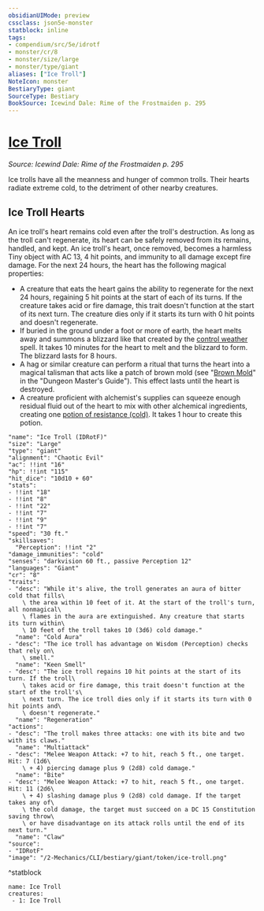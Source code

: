 ```yaml
---
obsidianUIMode: preview
cssclass: json5e-monster
statblock: inline
tags:
- compendium/src/5e/idrotf
- monster/cr/8
- monster/size/large
- monster/type/giant
aliases: ["Ice Troll"]
NoteIcon: monster
BestiaryType: giant
SourceType: Bestiary
BookSource: Icewind Dale: Rime of the Frostmaiden p. 295
---
```

# [Ice Troll](2-Mechanics/CLI/bestiary/giant/ice-troll-idrotf.md)
*Source: Icewind Dale: Rime of the Frostmaiden p. 295*  

Ice trolls have all the meanness and hunger of common trolls. Their hearts radiate extreme cold, to the detriment of other nearby creatures.

## Ice Troll Hearts

An ice troll's heart remains cold even after the troll's destruction. As long as the troll can't regenerate, its heart can be safely removed from its remains, handled, and kept. An ice troll's heart, once removed, becomes a harmless Tiny object with AC 13, 4 hit points, and immunity to all damage except fire damage. For the next 24 hours, the heart has the following magical properties:

- A creature that eats the heart gains the ability to regenerate for the next 24 hours, regaining 5 hit points at the start of each of its turns. If the creature takes acid or fire damage, this trait doesn't function at the start of its next turn. The creature dies only if it starts its turn with 0 hit points and doesn't regenerate.  
- If buried in the ground under a foot or more of earth, the heart melts away and summons a blizzard like that created by the [control weather](/2-Mechanics/CLI/spells/control-weather.md) spell. It takes 10 minutes for the heart to melt and the blizzard to form. The blizzard lasts for 8 hours.  
- A hag or similar creature can perform a ritual that turns the heart into a magical talisman that acts like a patch of brown mold (see "[Brown Mold](/2-Mechanics/CLI/traps-hazards/brown-mold.md)" in the "Dungeon Master's Guide"). This effect lasts until the heart is destroyed.  
- A creature proficient with alchemist's supplies can squeeze enough residual fluid out of the heart to mix with other alchemical ingredients, creating one [potion of resistance (cold)](/2-Mechanics/CLI/items/potion-of-cold-resistance.md). It takes 1 hour to create this potion.   

```statblock
"name": "Ice Troll (IDRotF)"
"size": "Large"
"type": "giant"
"alignment": "Chaotic Evil"
"ac": !!int "16"
"hp": !!int "115"
"hit_dice": "10d10 + 60"
"stats":
- !!int "18"
- !!int "8"
- !!int "22"
- !!int "7"
- !!int "9"
- !!int "7"
"speed": "30 ft."
"skillsaves":
  "Perception": !!int "2"
"damage_immunities": "cold"
"senses": "darkvision 60 ft., passive Perception 12"
"languages": "Giant"
"cr": "8"
"traits":
- "desc": "While it's alive, the troll generates an aura of bitter cold that fills\
    \ the area within 10 feet of it. At the start of the troll's turn, all nonmagical\
    \ flames in the aura are extinguished. Any creature that starts its turn within\
    \ 10 feet of the troll takes 10 (3d6) cold damage."
  "name": "Cold Aura"
- "desc": "The ice troll has advantage on Wisdom (Perception) checks that rely on\
    \ smell."
  "name": "Keen Smell"
- "desc": "The ice troll regains 10 hit points at the start of its turn. If the troll\
    \ takes acid or fire damage, this trait doesn't function at the start of the troll's\
    \ next turn. The ice troll dies only if it starts its turn with 0 hit points and\
    \ doesn't regenerate."
  "name": "Regeneration"
"actions":
- "desc": "The troll makes three attacks: one with its bite and two with its claws."
  "name": "Multiattack"
- "desc": "Melee Weapon Attack: +7 to hit, reach 5 ft., one target. Hit: 7 (1d6\
    \ + 4) piercing damage plus 9 (2d8) cold damage."
  "name": "Bite"
- "desc": "Melee Weapon Attack: +7 to hit, reach 5 ft., one target. Hit: 11 (2d6\
    \ + 4) slashing damage plus 9 (2d8) cold damage. If the target takes any of\
    \ the cold damage, the target must succeed on a DC 15 Constitution saving throw\
    \ or have disadvantage on its attack rolls until the end of its next turn."
  "name": "Claw"
"source":
- "IDRotF"
"image": "/2-Mechanics/CLI/bestiary/giant/token/ice-troll.png"
```
^statblock

```encounter-table
name: Ice Troll
creatures:
 - 1: Ice Troll
```